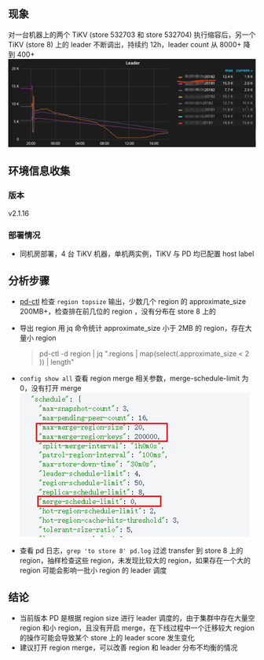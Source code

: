 ## 现象
对一台机器上的两个 TiKV (store 532703 和 store 532704) 执行缩容后，另一个 TiKV (store 8) 上的 leader 不断调出，持续约 12h，leader count 从 8000+ 降到 400+
![case759-leader-count](./resources/case759-leader-count.png)

## 环境信息收集
### 版本
v2.1.16

### 部署情况 

 - 同机房部署，4 台 TiKV 机器，单机两实例，TiKV 与 PD 均已配置 host label

## 分析步骤

- [pd-ctl](https://pingcap.com/docs-cn/stable/reference/tools/pd-control/) 检查 `region topsize` 输出，少数几个 region 的 approximate_size 200MB+，检查排在前几位的 region ，没有分布在 store 8 上的
- 导出 region 用 jq 命令统计 approximate_size 小于 2MB 的 region，存在大量小 region
	> pd-ctl -d region | jq ".regions | map(select(.approximate_size < 2 )) | length"

- `config show all` 查看 region merge 相关参数，merge-schedule-limit 为 0，没有打开 merge 
![schedule-config](./resources/case759-schedule-config.png)

- 查看 pd 日志，`grep 'to store 8' pd.log` 过滤 transfer 到 store 8 上的 region，抽样检查这些 region，未发现比较大的 region，如果存在一个大的 region 可能会影响一批小 region 的 leader 调度


## 结论
- 当前版本 PD 是根据 region size 进行 leader 调度的，由于集群中存在大量空 region 和小 region，且没有开启 merge，在下线过程中一个迁移较大 region 的操作可能会导致某个 store 上的 leader score 发生变化
- 建议打开 region merge，可以改善 region 和 leader 分布不均衡的情况
